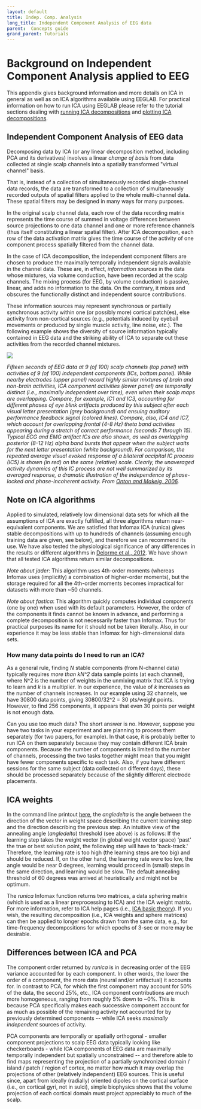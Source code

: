 ```yaml
---
layout: default
title: Indep. Comp. Analysis
long_title: Independent Component Analysis of EEG data
parent:  Concepts guide
grand_parent: Tutorials
---
```


Background on Independent Component Analysis applied to EEG
=====================

This appendix gives background information and more details on ICA in general as well as on ICA algorithms available using EEGLAB.
For practical information on how to run ICA using EEGLAB please refer to the tutorial sections dealing with [running ICA decompositions](/tutorials/06_RejectArtifacts/RunICA.html) and [plotting ICA decompositions](/tutorials/08_Plot_data/Plotting_ICA_components.html).


Independent Component Analysis of EEG data
------------------------------------------

Decomposing data by ICA (or any linear decomposition method, including
PCA and its derivatives) involves a linear *change of basis* from data
collected at single scalp channels into a spatially transformed "virtual
channel" basis. 

That is, instead of a collection of simultaneously
recorded single-channel data records, the data are transformed to a
collection of simultaneously recorded outputs of spatial filters applied
to the whole multi-channel data. These spatial filters may be designed
in many ways for many purposes.

In the original scalp channel data, each row of the data recording
matrix represents the time course of summed in voltage differences
between source projections to one data channel and one or more reference
channels (thus itself constituting a linear spatial filter). After ICA
decomposition, each row of the data activation matrix gives the time
course of the activity of one component process spatially filtered from
the channel data.

In the case of ICA decomposition, the independent component filters are
chosen to produce the maximally temporally independent signals available
in the channel data. These are, in effect, *information sources* in the
data whose mixtures, via volume conduction, have been recorded at the
scalp channels. The mixing process (for EEG, by volume conduction) is
passive, linear, and adds no information to the data. On the contrary,
it mixes and obscures the functionally distinct and independent source
contributions.

These information sources may represent synchronous or partially
synchronous activity within one (or possibly more) cortical patch(es),
else activity from non-cortical sources (e.g., potentials induced by
eyeball movements or produced by single muscle activity, line noise,
etc.). The following example
shows the diversity of source information typically contained in EEG
data and the striking ability of ICA to separate out these activities
from the recorded channel mixtures.

![](/assets/images/ICAexample.jpg)

*Fifteen seconds of
EEG data at 9 (of 100) scalp channels (top panel) with activities of 9
(of 100) independent components (ICs, bottom panel). While nearby
electrodes (upper panel) record highly similar mixtures of brain and
non-brain activities, ICA component activities (lower panel) are
temporally distinct (i.e., maximally independent over time), even when
their scalp maps are overlapping. Compare, for example, IC1 and IC3,
accounting for different phases of eye blink artifacts produced by
this subject after each visual letter presentation (grey background)
and ensuing auditory performance feedback signal (colored lines).
Compare, also, IC4 and IC7, which account for overlapping frontal (4-8
Hz) theta band activities appearing during a stretch of correct
performance (seconds 7 through 15). Typical ECG and EMG artifact ICs
are also shown, as well as overlapping posterior (8-12 Hz) alpha band
bursts that appear when the subject waits for the next letter
presentation (white background). For comparison, the repeated average
visual evoked response of a bilateral occipital IC process (IC5) is
shown (in red) on the same (relative) scale. Clearly, the unaveraged
activity dynamics of this IC process are not well summarized by its
averaged response, a dramatic illustration of the independence of
phase-locked and phase-incoherent activity. From [Onton and Makeig, 2006](https://pubmed.ncbi.nlm.nih.gov/17071226/).*


Note on ICA algorithms
-----------------------
Applied to simulated, relatively low dimensional
data sets for which all the assumptions of ICA are exactly fulfilled,
all three algorithms return near-equivalent components. We are satisfied
that Infomax ICA (runica) gives stable decompositions with up to
hundreds of channels (assuming enough training data are given, see
below), and therefore we can recommend its use.
We have also tested
the physiological significance of any differences in the results or
different algorithms in [Delorme et al., 2012](https://journals.plos.org/plosone/article?id=10.1371/journal.pone.0030135). We have shown that all tested ICA algorithms return similar decompositions.

*Note about jader*: This algorithm uses 4th-order moments (whereas Infomax
uses (implicitly) a combination of higher-order moments), but the storage
required for all the 4th-order moments becomes impractical for datasets
with more than \~50 channels. 

*Note about fastica*: This algorithm quickly computes individual components (one
by one) when used with its default
parameters. However, the order of the components it finds cannot be known
in advance, and performing a complete decomposition is not necessarily
faster than Infomax. Thus for practical purposes its name for it should
not be taken literally. Also, in our experience it may be less stable
than Infomax for high-dimensional data sets.

### How many data points do I need to run an ICA?  
As a general rule, finding
*N* stable components (from N-channel data) typically requires *more
than* *kN^2* data sample points (at each channel), where N^2 is the
number of weights in the unmixing matrix that ICA is trying to learn and
*k* is a multiplier. In our experience, the value of *k* increases as
the number of channels increases. In our example using 32 channels, we
have 30800 data points, giving 30800/32^2 = 30 pts/weight points.
However, to find 256 components, it appears that even 30 points per
weight is not enough data. 

Can you use too much
data? The short answer is no. However, suppose you have two tasks in your experiment and are planning to process them separately (for two papers, for example). In that case, it is probably better to run ICA on them separately because they may contain different ICA brain components. Because the number of components is limited to the number of channels, processing the two tasks together might mean that you might have fewer components specific to each task. Also, if you have different sessions for the same subject (data collected on different days), these should be processed separately because of the slightly different electrode placements. 

ICA weights
------------
In the command line printout [here](/tutorials/06_RejectArtifacts/RunICA.html#command-line-output), 
the *angledelta* is the angle between the
direction of the vector in weight space describing the current learning
step and the direction describing the previous step. An intuitive view
of the annealing angle (*angledelta*) threshold (see above) is as
follows: If the learning step takes the weight vector (in global weight
vector space) 'past' the true or best solution point, the following step
will have to 'back-track.' Therefore, the learning rate is too high (the
learning steps are too big) and should be reduced. If, on the other
hand, the learning rate were too low, the angle would be near 0 degrees,
learning would proceed in (small) steps in the same direction, and
learning would be slow. The default annealing threshold of 60 degrees
was arrived at heuristically and might not be optimum.


The *runica* Infomax function returns two matrices, a data
sphering matrix (which is used as a linear preprocessing to ICA) and the
ICA weight matrix. For more information, refer to ICA help pages (i.e., [ICA basic theory](http://arnauddelorme.com/ica_for_dummies/)). If you wish, the
resulting decomposition (i.e., ICA weights and sphere matrices) can then
be applied to longer epochs drawn from the same data, e.g., for
time-frequency decompositions for which epochs of 3-sec or more may be
desirable.

Differences between ICA and PCA
---------------------------------

The component order returned by *runica* is in decreasing order
of the EEG variance accounted for by each component. In other words, the
lower the order of a component, the more data (neural and/or
artifactual) it accounts for. In contrast to PCA, for which the first
component may account for 50% of the data, the second 25%, etc., ICA
component contributions are much more homogeneous, ranging from roughly
5% down to \~0%. This is because PCA specifically makes each successive
component account for as much as possible of the remaining activity not
accounted for by previously determined components -- while ICA seeks
*maximally independent* sources of activity.

PCA components are temporally or spatially orthogonal - smaller
component projections to scalp EEG data typically looking like checkerboards - while ICA components of EEG data are maximally temporally
independent but spatially unconstrained -- and therefore able to find
maps representing the projection of a partially synchronized domain /
island / patch / region of cortex, no matter how much it may overlap the
projections of other (relatively independent) EEG sources. This is
useful since, apart from ideally (radially) oriented dipoles on the
cortical surface (i.e., on cortical gyri, not in sulci), simple
biophysics shows that the volume projection of each cortical domain must
project appreciably to much of the scalp.


